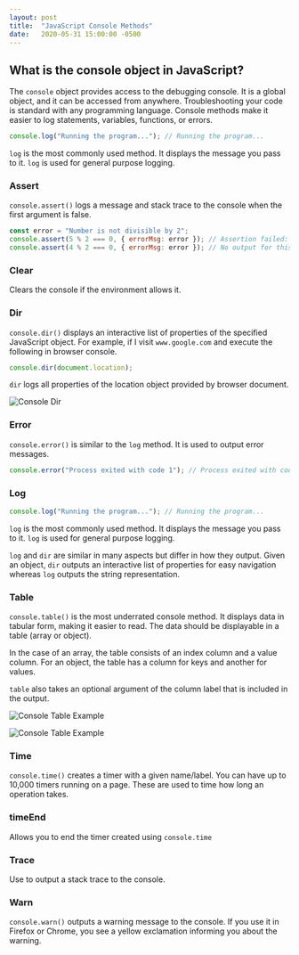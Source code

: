 ```yaml
---
layout: post
title:  "JavaScript Console Methods"
date:   2020-05-31 15:00:00 -0500
---
```


## What is the console object in JavaScript?

The `console` object provides access to the debugging console. It is a global object, and it can be accessed from anywhere. Troubleshooting your code is standard with any programming language. Console methods make it easier to log statements, variables, functions, or errors.

```javascript
console.log("Running the program..."); // Running the program...
```

`log` is the most commonly used method. It displays the message you pass to it. `log` is used for general purpose logging.

### Assert

`console.assert()` logs a message and stack trace to the console when the first argument is false.

```javascript
const error = "Number is not divisible by 2";
console.assert(5 % 2 === 0, { errorMsg: error }); // Assertion failed: { errorMsg: "Number is not divisible by 2" }
console.assert(4 % 2 === 0, { errorMsg: error }); // No output for this statement as assertion is true
```

### Clear

Clears the console if the environment allows it.

### Dir

`console.dir()` displays an interactive list of properties of the specified JavaScript object. For example, if I visit `www.google.com` and execute the following in browser console.

```javascript
console.dir(document.location);
```

`dir` logs all properties of the location object provided by browser document.

![Console Dir](/blog/assets/console-dir.png "Listing Document Location Object")

### Error

`console.error()` is similar to the `log` method. It is used to output error messages.

```javascript
console.error("Process exited with code 1"); // Process exited with code 1
```

### Log

```javascript
console.log("Running the program..."); // Running the program...
```

`log` is the most commonly used method. It displays the message you pass to it. `log` is used for general purpose logging.

`log` and `dir` are similar in many aspects but differ in how they output. Given an object, `dir` outputs an interactive list of properties for easy navigation whereas `log` outputs the string representation.

### Table

`console.table()` is the most underrated console method. It displays data in tabular form, making it easier to read. The data should be displayable in a table (array or object).

In the case of an array, the table consists of an index column and a value column. For an object, the table has a column for keys and another for values.

`table` also takes an optional argument of the column label that is included in the output.

![Console Table Example](/blog/assets/console-table.png "Table Representation of Array")

![Console Table Example](/blog/assets/console-table-objects.png "Array of Objects Table")

### Time

`console.time()` creates a timer with a given name/label. You can have up to 10,000 timers running on a page. These are used to time how long an operation takes.

### timeEnd

Allows you to end the timer created using `console.time`

### Trace

Use to output a stack trace to the console.

### Warn

`console.warn()` outputs a warning message to the console. If you use it in Firefox or Chrome, you see a yellow exclamation informing you about the warning.
